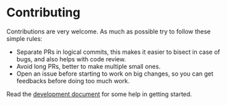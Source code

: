 # Contributing

Contributions are very welcome.
As much as possible try to follow these simple rules:

- Separate PRs in logical commits, this makes it easier to bisect in case of bugs, and also helps with code review.
- Avoid long PRs, better to make multiple small ones.
- Open an issue before starting to work on big changes, so you can get feedbacks before doing too much work.

Read the [development document](./Development.md) for some help in getting started.
